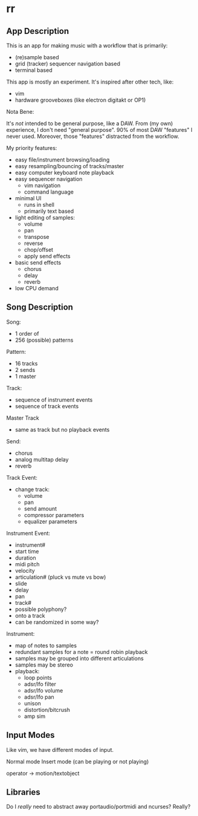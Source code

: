 # rr

## App Description
This is an app for making music with a workflow that is primarily:
- (re)sample based
- grid (tracker) sequencer navigation based
- terminal based

This app is mostly an experiment. It's inspired after other tech, like:
- vim
- hardware grooveboxes (like electron digitakt or OP1)

Nota Bene:

It's *not* intended to be general purpose, like a DAW. From (my own) 
experience, I don't need "general purpose". 90% of most DAW "features" I never 
used. Moreover, those "features" distracted from the workflow.

My priority features:
- easy file/instrument browsing/loading
- easy resampling/bouncing of tracks/master
- easy computer keyboard note playback
- easy sequencer navigation
    - vim navigation
    - command language
- minimal UI
    - runs in shell
    - primarily text based
- light editing of samples:
    - volume
    - pan
    - transpose
    - reverse
    - chop/offset
    - apply send effects
- basic send effects
    - chorus
    - delay
    - reverb
- low CPU demand

## Song Description

Song:
- 1 order of
- 256 (possible) patterns

Pattern:
- 16 tracks
- 2 sends
- 1 master

Track:
- sequence of instrument events
- sequence of track events

Master Track
- same as track but no playback events

Send:
- chorus
- analog multitap delay
- reverb

Track Event:
- change track:
    - volume
    - pan
    - send amount
    - compressor parameters
    - equalizer parameters

Instrument Event:
- instrument#
- start time
- duration
- midi pitch
- velocity
- articulation# (pluck vs mute vs bow)
- slide
- delay
- pan
- track#
- possible polyphony?
- onto a track
- can be randomized in some way?

Instrument:
- map of notes to samples
- redundant samples for a note = round robin playback
- samples may be grouped into different articulations
- samples may be stereo
- playback:
    - loop points
    - adsr/lfo filter
    - adsr/lfo volume
    - adsr/lfo pan
    - unison
    - distortion/bitcrush
    - amp sim

## Input Modes

Like vim, we have different modes of input.

Normal mode
Insert mode (can be playing or not playing)

operator -> motion/textobject

## Libraries
Do I *really* need to abstract away portaudio/portmidi and ncurses? Really?

